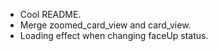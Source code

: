 - Cool README.
- Merge zoomed_card_view and card_view.
- Loading effect when changing faceUp status.